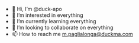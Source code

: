 - 👋 Hi, I’m @duck-apo
- 👀 I’m interested in everything
- 🌱 I’m currently learning everything
- 💞️ I’m looking to collaborate on everything
- 📫 How to reach me m.paglialonga@duckma.com

<!---
duck-apo/duck-apo is a ✨ special ✨ repository because its `README.md` (this file) appears on your GitHub profile.
You can click the Preview link to take a look at your changes.
--->
